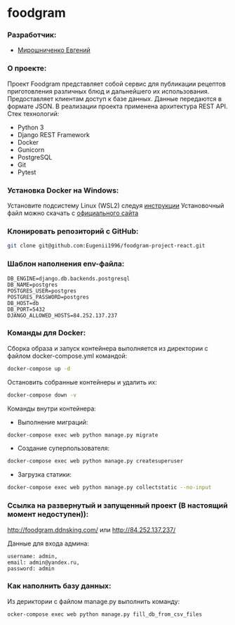 # foodgram

### Разработчик:

 - [Мирошниченко Евгений](https://github.com/Eugenii1996)

### О проекте:

Проект Foodgram представляет собой сервис для публикации рецептов приготовления различных блюд и дальнейшего их использования.
Предоставляет клиентам доступ к базе данных.
Данные передаются в формате JSON.
В реализации проекта применена архитектура REST API.
Стек технологий:
 - Python 3
 - Django REST Framework
 - Docker
 - Gunicorn
 - PostgreSQL
 - Git
 - Pytest

### Установка Docker на Windows:

Установите подсистему Linux (WSL2) следуя [инструкции](https://docs.microsoft.com/ru-ru/windows/wsl/install)
Установочный файл можно скачать с [официального сайта](https://www.docker.com/products/docker-desktop/)

### Клонировать репозиторий c GitHub:

```bash
git clone git@github.com:Eugenii1996/foodgram-project-react.git
```

### Шаблон наполнения env-файла:

```
DB_ENGINE=django.db.backends.postgresql
DB_NAME=postgres
POSTGRES_USER=postgres
POSTGRES_PASSWORD=postgres
DB_HOST=db
DB_PORT=5432
DJANGO_ALLOWED_HOSTS=84.252.137.237
```

### Команды для Docker:

Сборка образа и запуск контейнера выполняется из директории с файлом docker-compose.yml командой:

```bash
docker-compose up -d
```

Остановить собранные контейнеры и удалить их:

```bash
docker-compose down -v
```

Команды внутри контейнера:

  - Выполнение миграций:

```bash
docker-compose exec web python manage.py migrate
```

  - Создание суперпользователя:

```bash
docker-compose exec web python manage.py createsuperuser
```

  - Загрузка статики:

```bash
docker-compose exec web python manage.py collectstatic --no-input 
```

### Ссылка на развернутый и запущенный проект (В настоящий момент недоступен)):

http://foodgram.ddnsking.com/ или http://84.252.137.237/

Данные для входа админа:

```
username: admin,
email: admin@yandex.ru,
password: admin
```

### Как наполнить базу данных:

Из дериктории с файлом manage.py выполнить команду:

```bash
ocker-compose exec web python manage.py fill_db_from_csv_files
```